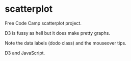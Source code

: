 # scatterplot

Free Code Camp scatterplot project.

D3 is fussy as hell but it does make pretty graphs.

Note the data labels (dodo class) and the mouseover tips.

D3 and JavaScript.

